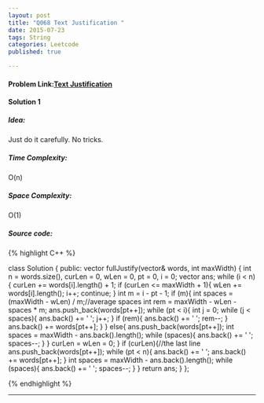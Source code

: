 ```yaml
---
layout: post
title: "Q068 Text Justification "
date: 2015-07-23
tags: String 
categories: Leetcode
published: true

---
```

#### Problem Link:[Text Justification ](https://leetcode.com/problems/text-justification/) 

#### Solution 1 

##### Idea:

Just do it carefully. No tricks. 
   
##### Time Complexity:

O(n)

##### Space Complexity:

O(1)

##### Source code:
{% highlight C++ %}

class Solution {
public:
    vector<string> fullJustify(vector<string>& words, int maxWidth) {
        int n = words.size(), curLen = 0, wLen = 0, pt = 0, i = 0;
        vector<string> ans;
        while (i < n){
            curLen += words[i].length() + 1;
            if (curLen <= maxWidth + 1){
                wLen += words[i].length();
                i++;
                continue;
            }
            int m = i - pt - 1;
            if (m){
                int spaces = (maxWidth - wLen) / m;//average spaces
                int rem = maxWidth - wLen - spaces * m;
                ans.push_back(words[pt++]);
                while (pt < i){
                    int j = 0;
                    while (j < spaces){
                        ans.back() += ' ';
                        j++;
                    }
                    if (rem){
                        ans.back() += ' ';
                        rem--;
                    }
                    ans.back() += words[pt++];
                }
            }
            else{
                ans.push_back(words[pt++]);
                int spaces = maxWidth - ans.back().length();
                while (spaces){
                    ans.back() += ' ';
                    spaces--;
                }
            }
            curLen = wLen = 0;
        }
        if (curLen){//the last line
            ans.push_back(words[pt++]);
            while (pt < n){
                ans.back() += ' ';
                ans.back() += words[pt++];
            }
            int spaces = maxWidth - ans.back().length();
            while (spaces){
                ans.back() += ' ';
                spaces--;
            }
        }
        return ans;
    }
};

{% endhighlight %}

---


